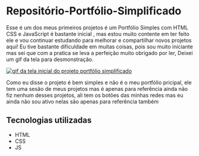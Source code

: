 # Repositório-Portfólio-Simplificado
Esse é um dos meus primeiros projetos é um Portfólio Simples com HTML CSS e JavaScript é bastante inicial , mas estou muito contente em ter feito ele e vou continuar estudando para melhorar e compartilhar novos projetos aqui! Eu tive bastante dificuldade em muitas coisas, pois sou muito iniciante mas sei que com a pratica se leva a perfeição muito obrigado por ler, Deixei um gif da tela para desmonstração.

[<img src="Animação.gif" alt="gif da tela inicial do projeto portfólio simplificado">](https://gustavo-gsilva.github.io/portfolio-simplicado/)

Como eu disse o projeto é bem simples e não é o meu portfólio pricipal, ele tem uma sesão de meus projetos mas é apenas para referência ainda não fiz nenhum desses projetos, ali tem os botões das minhas redes mas eu ainda não sou ativo nelas são apenas para referência também

## Tecnologias utilizadas
- HTML
- CSS
- JS
